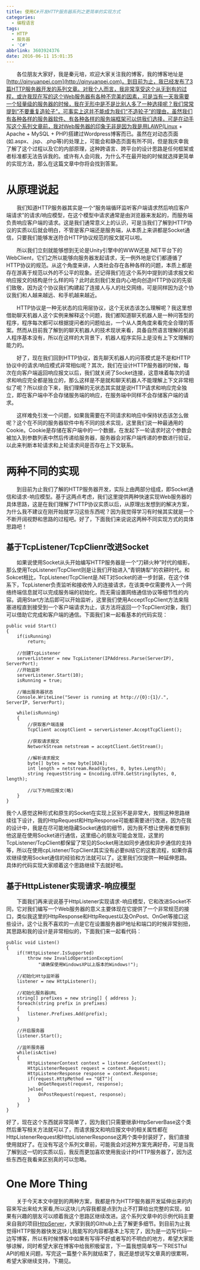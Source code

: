 ```yaml
---
title: 使用C#开发HTTP服务器系列之更简单的实现方式
categories:
  - 编程语言
tags:
  - HTTP
  - 服务器
  - 'C#'
abbrlink: 3603924376
date: 2016-06-11 15:01:35
---
```

&emsp;&emsp;各位朋友大家好，我是秦元培，欢迎大家关注我的博客，我的博客地址是[http://qinyuanpei.com](http://qinyuanpei.com)。到目前为止，我已经发布了3篇HTTP服务器开发的系列文章。对我个人而言，我非常享受这个从无到有的过程，或许我现在写的这个Web服务器有各种不完美的因素，可是当有一天我需要一个轻量级的服务器的时候，我在无形中是不是比别人多了一种选择呢？我们常常提到“不要重复造轮子”，可事实上这并不能成为我们“不造轮子”的理由，虽然我们有各种各样的服务器软件、有各种各样的服务端框架可以供我们选择，可是在动手写这个系列文章前，我对Web服务器的印象无非是因为我是用LAWP(Linux + Apache + MySQL + PHP)搭建过Wordpress博客而已。虽然在对动态页面(如.aspx、.jsp、.php等)的处理上，可能会和静态页面有所不同，但是我庆幸我了解了这个过程以及它的内部原理，这种跨语言、跨平台的设计思路是任何框架或者标准都无法告诉我的。或许有人会问我，为什么不在最开始的时候就选择更简单的实现方法，那么在这篇文章中你将会找到答案。

<!--more-->
# 从原理说起
&emsp;&emsp;我们知道HTTP服务器其实是一个“服务端循环监听客户端请求然后响应客户端请求”的请求/响应模型，在这个模型中请求通常是由浏览器来发起的，而服务端负责响应客户端的请求。这是我们通常意义上的认识，可是当我们了解到HTTP协议的实质以后就会明白，不管是客户端还是服务端，从本质上来讲都是Socket通信，只要我们能够发送符合HTTP协议规范的报文就可以啦。

&emsp;&emsp;所以我们立刻就能够想到无论是Unity引擎中的WWW还是.NET平台下的WebClient，它们之所以能够向服务器发起请求，无一例外地是它们都遵循了HTTP协议的规范。从这个角度来讲，人类社会存在各种各样的问题，本质上都是存在游离于规范以外的不公平的现象。还记得我们在这个系列中提到的请求报文和响应报文的结构是什么样的吗？此时此刻我们发自内心地向创造HTTP协议的先驱们致敬，因为这个协议我们构建起了连接人与人的社交网络，可是同样因为这个协议我们和人越来越远、和手机越来越近。


&emsp;&emsp;HTTP协议是一种无状态的应用层协议，这个无状态该怎么理解呢？我这里想借助聊天机器人这个实例来解释这个问题，我们都知道聊天机器人是一种问答型的程序，程序每次都可以根据提问者的问题给出，一个从人类角度来看完全合理的答案。然而从目前我了解到的聊天机器人的技术现状来看，具备自然语言理解的机器人程序基本没有，所以在这样的大背景下，机器人程序实际上是没有上下文理解的能力的。

&emsp;&emsp;好了，现在我们回到HTTP协议，首先聊天机器人的问答模式是不是和HTTP协议中的请求/响应模式非常相似呢？其次，我们在设计HTTP服务器的时候，每次在向客户端返回响应报文以后，我们就关闭了Socket连接，这意味着每次的请求和响应完全都是独立的，那么这样是不是就和聊天机器人不能理解上下文非常相似了呢？所以综合下来，我们理解的无状态其实就是说HTTP请求和响应完全独立，即在客户端中不会存储服务端的响应，在服务端中同样不会存储客户端的请求。

&emsp;&emsp;这样难免引发一个问题，如果我需要在不同请求和响应中保持状态该怎么做呢？这个在不同的服务器软件中有不同的技术实现，这里我们说一种最通用的Cookie。Cookie是存储在客户端中的一个数据，在发起下一轮请求时这个参数会被加入到参数列表中然后传递给服务器，服务器会对客户端传递的参数进行验证，以此来判断本轮请求和上轮请求间是否存在上下文联系。

# 两种不同的实现
&emsp;&emsp;到目前为止我们了解的HTTP服务器开发，实际上由两部分组成，即Socket通信和请求-响应模型。基于这两点考虑，我们这里提供两种快速实现Web服务器的具体思路，这是在我们理解了HTTP协议实质以后，从原理出发想到的解决方案，为什么我不建议在刚开始就学习这些东西呢？因为我觉得学习有时候其实就是一个不断开阔视野和思路的过程吧。好了，下面我们来说说这两种不同实现方式的具体思路吧！

## 基于TcpListener/TcpClienr改进Socket

&emsp;&emsp;如果说使用Socket从头开始编写HTTP服务器是一个“刀耕火种”时代的缩影，那么使用TcpListener/TcpClient则是让我们开始进入“青铜铸犁”的农耕时代。和Sokcet相比，TcpListener/TcpClient是.NET对Socket的进一步封装，在这个体系下，TcpListener负责监听和接收传入的连接请求，在该类中仅需要传入一个网络终端信息就可以完成服务端的初始化，而无需设置网络通信协议等细节性的内容。调用Start方法后即可以开始监听，这里我们使用AcceptTcpClient方法来阻塞进程直到接受到一个客户端请求为止，该方法将返回一个TcpClient对象，我们可以借助它完成和客户端的通信。下面我们来一起看基本的代码实现：
```
public void Start()
{
    if(isRunning)
        return;

    //创建TcpListener
    serverListener = new TcpListener(IPAddress.Parse(ServerIP), ServerPort);
    //开始监听
    serverListener.Start(10);
    isRunning = true;

    //输出服务器状态
    Console.WriteLine("Sever is running at http://{0}:{1}/.", ServerIP, ServerPort);

    while(isRunning)
    {
        //获取客户端连接
        TcpClient acceptClient = serverListener.AcceptTcpClient();

        //获取请求报文
        NetworkStream netstream = acceptClient.GetStream();

        //解析请求报文
        byte[] bytes = new byte[1024];
        int length = netstream.Read(bytes, 0, bytes.Length);
        string requestString = Encoding.UTF8.GetString(bytes, 0, length);

        //以下为响应报文(略)
    }
}
```
我个人感觉这种形式和原生的Socket在实现上区别不是非常大，按照这种思路继续往下设计，我的HttpRequest和HttpResponse可能都需要进行改进，因为在我的设计中，我是在尽可能地隐藏Socket通信的细节，因为我不想让使用者觉察到他这是在使用Socket进行通信，这里细心的朋友可能会发现，这里的TcpListener/TcpClient都保留了常见的Socket用法如同步通信和异步通信的支持等，所以在使用cpListener/TcpClient其实没有必要纠结它的这套流程，如果你喜欢继续使用Socket通信的经验和方法就可以了。这里我们仅提供一种延伸思路。具体的代码实现大家顺着这个思路继续下去就好啦。

## 基于HttpListener实现请求-响应模型

&emsp;&emsp;下面我们再来说说基于HttpListener实现请求-响应模型，它和改进Socket不同，它对我们编写一个Web服务器的意义主要体现在它提供了一个非常规范的接口，类似我这里的HttpResponse和HttpRequest以及OnPost、OnGet等接口这些设计。这个让我不喜欢的一点是它在设置服务器IP地址和端口的时候非常别扭，其思路和我的设计是非常相似的，下面我们来一起看代码：

```
public void Listen()
{
    if(!HttpListener.IsSupported)
        throw new InvalidOperationException(
            "请确保使用WindowsXP以上版本的Windows!");

    //初始化Http监听器
    listener = new HttpListener();

    //初始化服务器URL
    string[] prefixes = new string[] { address };
    foreach(string prefix in prefixes)
    {
        listener.Prefixes.Add(prefix);
    }

    //开启服务器
    listener.Start();

    //监听服务器
    while(isActive)
    {
        HttpListenerContext context = listener.GetContext();
        HttpListenerRequest request = context.Request;
        HttpListenerResponse response = context.Response;
        if(request.HttpMethod == "GET"){
            OnGetRequest(request, response);
        }else{
            OnPostRequest(request, response);
        }
    }
}
```
好了，现在这个东西就非常简单了，因为我们只需要继承HttpServerBase这个类然后重写相关方法就可以了，而请求报文和响应报文中的相关属性都在HttpListenerRequest和HttpListenerResponse这两个类中封装好了，我们直接使用就好了。在没有写这个系列文章前，可能我会对这种方案充满好奇，可是当我了解到这一切的实质以后，我反而更加喜欢使用我设计的HTTP服务器了，因为这些东西在我看来区别真的可以忽略。

# One More Thing
&emsp;&emsp;关于今天本文中提到的两种方案，我都是作为HTTP服务器开发延伸出来的内容来写出来给大家看,所以这块儿内容我都是点到为止不打算给出完整的实现，如果有兴趣的朋友可以顺着我这个思路区继续改进。这个系列文章中的示例代码主要来自我的项目[HttpServer](https://github.com/qinyuanpei/HttpServer)，大家到我的GIthub上去了解更多细节。到目前为止我觉得HTTP服务器快发这块儿我能写的内容都基本上写完了，因为是一边写代码一边写博客，所以有时候博客中如果有写得不好或者写的不明白的地方，希望大家能够谅解，同时希望大家在博客中给我积极留言，下一篇我想简单写一下RESTful API的相关问题，写完这一篇整个系列就结束了，我还是想说写文章真的很累啊，希望大家继续支持，下期见。